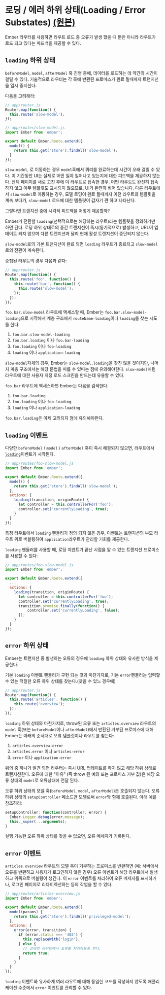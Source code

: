 # 로딩 / 에러 하위 상태(Loading / Error Substates) [(원본)](https://guides.emberjs.com/v2.11.0/routing/loading-and-error-substates/)

Ember 라우터를 사용하면 라우트 로드 중 오류가 발생 했을 때 뿐만 아니라 라우트가 로드 되고 있다는 피드백을 제공할 수 있다.

## `loading` 하위 상태
`beforeModel`, `model`, `afterModel` 훅 진행 중에, 데이터를 로드하는 데 약간의 시간이 걸릴 수 있다. 기술적으로 라우터는 각 훅에 반환된 프로미스가 완료 될때까지 트랜지션을 일시 중지한다.

다음을 고려해라:
```javascript
// app/router.js
Router.map(function() {
  this.route('slow-model');
});
```

```javascript
// app/routes/slow-model.js
import Ember from 'ember';

export default Ember.Route.extend({
  model() {
    return this.get('store').findAll('slow-model');
  }
});
```

`slow-model`, 로 이동하는 경우 `model`훅에서 쿼리를 완료하는데 시간이 오래 걸릴 수 있다. 이 기간동안 UI는 실제로 어떤 일이 일어나고 있는지에 대한 피드백을 제공하지 않는다. 전체 페이지를 새로 고친 후에 이 라우트로 접속한 경우, 어떤 라우트도 완전히 접속하지 않고 아무 템플릿도 표시되지 않으므로, UI가 완전히 비어 있습니다. 다른 라우트에서 `slow-model`로 이동하는 경우, 모델 로딩이 완료 될때까지 이전 라우트의 템플릿을 계속 보다가, `slow-model` 로드에 대한 템플릿이 갑자기 쨘 하고 나타난다.

그렇다면 트랜지션 중에 시각적 피드백을 어떻게 제공할까?

Ember가 전환할 `loading`(선택적으로는 해당하는 라우트)라는 템플릿을 정의하기만 하면 된다. 로딩 하위 상태로의 중간 트랜지션이 즉시(동기적으로) 발생하고, URL이 업데이트 되지 않으며 다른 트랜지션과 달리 현재 활성 트랜지션이 중단되지 않는다.

`slow-model`로의 기본 트랜지션이 완료 되면 `loading` 라우트가 종료되고 `slow-model`로의 전환이 계속된다.

중첩된 라우트의 경우 다음과 같다:

```javascript
// app/router.js
Router.map(function() {
  this.route('foo', function() {
    this.route('bar', function() {
      this.route('slow-model');
    });
  });
});
```

`foo.bar.slow-model` 라우트에 액세스할 때, Ember는 `foo.bar.slow-model-loading`으로 시작해서 계층 구조에서 `routeName-loading`이나 `loading`를 찾는 시도를 한다.

1. `foo.bar.slow-model-loading`
2. `foo.bar.loading` 이나 `foo.bar-loading`
3. `foo.loading` 이나 `foo-loading`
4. `loading` 이나 `application-loading`

`slow-model`자체의 경우, Ember는 `slow-model.loading`을 찾진 않을 것이지만, 나머지 계층 구조에서는 해당 문법을 따를 수 있따는 점에 유의해야한다. `slow-model`처럼 라우트에 대한 사용자 지정 로드 스크린을 만드는데 유용할 수 있다.

`foo.bar` 라우트에 액세스하면 Ember는 다음을 검색한다.

1. `foo.bar-loading`
2. `foo.loading` 이나 `foo-loading`
3. `loading` 이나 `application-loading`

`foo.bar.loading`은 이제 고려되지 점에 유의해야한다.

## `loading` 이벤트
다양한 `beforeModel` / `model` / `afterModel` 훅이 즉시 해결되지 않으면, 라우트에서 [`loading`](http://emberjs.com/api/classes/Ember.Route.html#event_loading)이벤트가 시작된다.

```javascript
// app/routes/foo-slow-model.js
import Ember from 'ember';

export default Ember.Route.extend({
  model() {
    return this.get('store').findAll('slow-model');
  },
  actions: {
    loading(transition, originRoute) {
      let controller = this.controllerFor('foo');
      controller.set('currentlyLoading', true);
    }
  }
});
```

특정 라우트에서 `loading` 핸들러가 정의 되지 않은 경우, 이벤트는 트랜지션의 부모 라우트 위로 버블링하여 `application`라우트가 관리할 기회를 제공한다.

`loading` 핸들러를 사용할 때, 로딩 이벤트가 끝난 시점을 알 수 있는 트랜지션 프로미스를 사용할 수 있다:

```javascript
// app/routes/foo-slow-model.js
import Ember from 'ember';

export default Ember.Route.extend({
  ...
  actions: {
    loading(transition, originRoute) {
      let controller = this.controllerFor('foo');
      controller.set('currentlyLoading', true);
      transition.promise.finally(function() {
          controller.set('currentlyLoading', false);
      });
    }
  }
});
```

## `error` 하위 상태
Ember는 트랜지션 중 발생하는 오류의 경우에 `loading` 하위 상태와 유사한 방식을 제공한다.

기본 `loading` 이벤트 핸들러가 구현 되는 것과 마찬가지로, 기본 `error`핸들러는 입력할 수 있는 적절한 오류 하위 상태를 찾는다.(찾을 수 있느 경우에)

```javascript
// app/router.js
Router.map(function() {
  this.route('articles', function() {
    this.route('overview');
  });
});
```

`loading` 하위 상태와 마찬가지로, throw된 오류 또는 `articles.overview` 라우트의 `model` 훅(또는 `beforeModel`이나 `afterModel`)에서 반환된 거부된 프로미스에 대해 Ember는 아래의 순서대로 오류 템플릿이나 라우트를 찾는다:

1. `articles.overview-error`
2. `articles.error` 이나 `articles-error`
3. `error` 이나 `application-error`

위의 중 하나가 발견 되면 라우터는 즉시 URL 업데이트를 하지 않고 해당 하위 상태로 트랜지션한다. 오류에 대한 "이유" (즉 throw 된 예외 또는 프로미스 거부 값)은 해당 오류 상태의 `model`로 오류상태에 전달 된다.

오류 하위 상태의 모델 훅(`beforeModel`, `model`, `afterModel`)은 호출되지 않는다. 오류 하위 상태의 `setupController` 메소드만 모델로써 `error`와 함께 호출된다. 아래 예를 참조하라:

```javascript
setupController: function(controller, error) {
  Ember.Logger.debug(error.message);
  this._super(...arguments);
}
```

실행 가능한 오류 하위 상태를 찾을 수 없으면, 오류 메세지가 기록된다.

## `error` 이벤트

`articles.overview` 라우트의 모델 훅이 거부하는 프로미스를 반환하면 (예: 서버에서 오류를 반환하고 사용자가 로그인하지 않은 경우) 오류 이벤트가 해당 라우트에서 발생하고 위쪽으로 버블링이 생긴다. 이 `error` 이벤트를 처리하여 오류 메세지를 표시하거나, 로그인 페이지로 리다이렉션하는 등의 작업을 할 수 있다.

```javascript
// app/routes/articles-overview.js
import Ember from 'ember';

export default Ember.Route.extend({
  model(params) {
    return this.get('store').findAll('privileged-model');
  },
  actions: {
    error(error, transition) {
      if (error.status === '403') {
        this.replaceWith('login');
      } else {
        // 상위의 라우트에서 오류를 처리하도록 한다.
        return true;
      }
    }
  }
});
```

`loading` 이벤트와 유사하게 여러 라우트에 대해 동일한 코드를 작성하지 않도록 애플리케이션 수준에서 `error` 이벤트를 관리할 수 있다.
